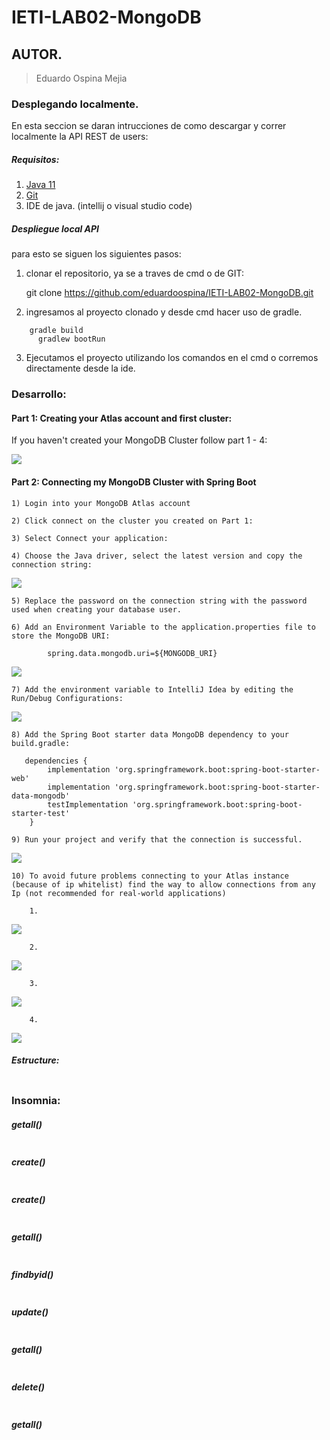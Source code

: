 # IETI-LAB02-MongoDB

## AUTOR.

> Eduardo Ospina Mejia



### Desplegando localmente.

En esta seccion se daran intrucciones de como descargar y correr localmente la API REST de users:

##### Requisitos:
1)   [Java 11](https://www.java.com/download/ie_manual.jsp) 
2)   [Git](https://git-scm.com/downloads) 
3)   IDE de java. (intellij o visual studio code)

##### Despliegue local API

para esto se siguen los siguientes pasos:

1) clonar el repositorio, ya se a traves de cmd o de GIT: 

	git clone https://github.com/eduardoospina/IETI-LAB02-MongoDB.git

2) ingresamos al proyecto clonado y desde cmd hacer uso de gradle. 

```maven
	gradle build
      gradlew bootRun
```


3) Ejecutamos el proyecto utilizando los comandos en el cmd o corremos directamente desde la ide.


### Desarrollo:


#### Part 1: Creating your Atlas account and first cluster:

If you haven't created your MongoDB Cluster follow part 1 - 4:

![](https://i.postimg.cc/jSFHTPWW/Mongo-DB-creacion.png)


#### Part 2: Connecting my MongoDB Cluster with Spring Boot

    1) Login into your MongoDB Atlas account

    2) Click connect on the cluster you created on Part 1:

    3) Select Connect your application:

    4) Choose the Java driver, select the latest version and copy the connection string:

![](https://i.postimg.cc/264hnt0v/conexion-Mongodb.png)

    5) Replace the password on the connection string with the password used when creating your database user.

    6) Add an Environment Variable to the application.properties file to store the MongoDB URI:

    		spring.data.mongodb.uri=${MONGODB_URI}


![](https://i.postimg.cc/wBNmdP8P/aplication-property-mongodb.png)


    7) Add the environment variable to IntelliJ Idea by editing the Run/Debug Configurations:


![](https://i.postimg.cc/j2cfF70S/variableambiente-mongofb-conection.png)

    8) Add the Spring Boot starter data MongoDB dependency to your build.gradle:

       dependencies {
            implementation 'org.springframework.boot:spring-boot-starter-web'
            implementation 'org.springframework.boot:spring-boot-starter-data-mongodb'
            testImplementation 'org.springframework.boot:spring-boot-starter-test'
        }

    9) Run your project and verify that the connection is successful.

![](https://i.postimg.cc/bNYk23kD/conexionmongodb-correcta.png)

    10) To avoid future problems connecting to your Atlas instance (because of ip whitelist) find the way to allow connections from any Ip (not recommended for real-world applications)
		
		1.
![](https://i.postimg.cc/GmtcYsXx/ipallowance-1.png)

		2.
![](https://i.postimg.cc/nhWn1c5b/ipallowance-2.png)

		3.
![](https://i.postimg.cc/N0rBCvqy/ipallowance-3.png)

		4.
![](https://i.postimg.cc/FRymmbKN/ipallowance-4.png)


##### Estructure: 

![]()




### Insomnia: 


##### getall()
![]()

##### create()
![]()
##### create()
![]()

##### getall()
![]()

##### findbyid()
![]()

##### update()
![]()

##### getall()
![]()

##### delete()
![]()

##### getall()
![]()













